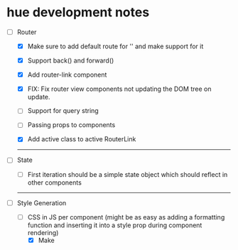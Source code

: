 # hue development notes

- [ ] Router

  - [x] Make sure to add default route for '' and make support for it
  - [x] Support back() and forward()
  - [x] Add router-link component
  - [x] FIX: Fix router view components not updating the DOM tree on update.

  - [ ] Support for query string
  - [ ] Passing props to components
  - [x] Add active class to active RouterLink

  ***

- [ ] State

  - [ ] First iteration should be a simple state object which should reflect in other components

  ***

- [ ] Style Generation

  - [ ] CSS in JS per component (might be as easy as adding a formatting function and inserting it into a style prop during component rendering)
    - [x] Make <style> component creation generic
    - [x] Add setStyle({styles}, scoped: true | false) function that takes in an object of css styles to apply
      - [x] Must be reactive - Doesn't have to be, it gets updated on re-render
      - [x] If scoped is true, create a unique classname & add a new <style> to the head. If not (default: just appent inline styling)
      - [x] Style component isn't tied to an ID, it generates all the time, fix that and this is done
      - [x] SCOPED still not implemented (returned class name should be composed of input id + generated ID)
    - [x] Support for inputting an array of objects with global styles
    - [x] Add support for :hover, after, before and child selectors. Add util function for formatting
    - [ ] Support for muliple selectors for the same style (use an array of strings)
      - [x] Array nesting for 1 level deep nested items
      - [ ] Test array nesting of array nested selectors
            ` { selector: ['.class1', '.class2'], nested: [{ selector: [h1, h2] }] }`
      - [ ] Test nesting n deep
      - [ ] Test out with :self properties
    - [ ] Rewrite css.js in typescript

  ***

- [ ] Reactivity

  - [ ] implement computed(callback: void)
  - [ ] implement watch(property: reactive, callback: void)

- [ ] Create a compiler, adds some boilerplate to the components (RETHINK)

  - [ ] Test if tempalte string usage is possible
  - \*\*[ ] Rethink add auto injection of createTemplate during rendering. Components should only contain a render function which returns a string template

  - [ ] Add some unique identifier to each component to avoid duplicate behavior
  - [ ] Sanitize non-html default props and remove them when creating a DOM component
  - [ ] Slots
  - [ ] Scoped styles (see TODO in css.js:153)

  ***

- [ ] Lifecycle hooks
  - onCreated() // Gets called in mount func
  - onUpdated() // Also should be somewhere in the patch func
  - beforeDestroy() // Could be implemented in the patch func

---

# Bugs

- [x] Fix global styling generating scoped components too
- [x] Currently CSS generates nested css, need to change it to stack class names / selectors
- [ ] Fix nested selectors generating .class, class-2 nested instead of .class nested, class-2 .nested

